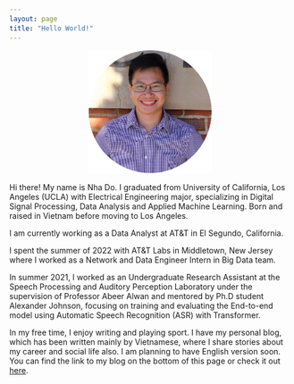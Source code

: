 ```yaml
---
layout: page
title: "Hello World!"
---
```



<p align="center">
<img src="images/LinkedIn-circle.png" width="220" height="220">
</p>

Hi there! My name is Nha Do. I graduated from University of California, Los Angeles (UCLA) with Electrical Engineering major, specializing in Digital Signal Processing, Data Analysis and Applied Machine Learning. Born and raised in Vietnam before moving to Los Angeles. 

I am currently working as a Data Analyst at AT&T in El Segundo, California.

I spent the summer of 2022 with AT&T Labs in Middletown, New Jersey where I worked as a Network and Data Engineer Intern in Big Data team.

In summer 2021, I worked as an Undergraduate Research Assistant at the Speech Processing and Auditory Perception Laboratory under the supervision of Professor Abeer Alwan and mentored by Ph.D student Alexander Johnson, focusing on training and evaluating the End-to-end model using Automatic Speech Recognition (ASR) with Transformer.

In my free time, I enjoy writing and playing sport. I have my personal blog, which has been written mainly by Vietnamese, where I share stories about my career and social life also. I am planning to have English version soon. You can find the link to my blog on the bottom of this page or check it out [here](https://nhavtdo.wordpress.com/).
